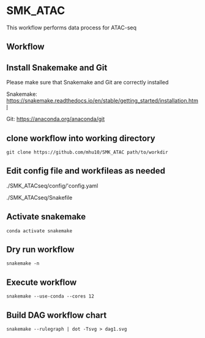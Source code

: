 # SMK_ATAC

This workflow performs data process for ATAC-seq


## Workflow



## Install Snakemake and Git

Please make sure that Snakemake and Git are correctly installed

Snakemake: https://snakemake.readthedocs.io/en/stable/getting_started/installation.html

Git: https://anaconda.org/anaconda/git



## clone workflow into working directory

```
git clone https://github.com/mhu10/SMK_ATAC path/to/workdir
```


## Edit config file and workfileas as needed

./SMK_ATACseq/config/'config.yaml

./SMK_ATACseq/Snakefile

## Activate snakemake

```
conda activate snakemake
```

## Dry run workflow

```
snakemake -n
```

## Execute workflow

```
snakemake --use-conda --cores 12
```

## Build DAG workflow chart

```
snakemake --rulegraph | dot -Tsvg > dag1.svg
```
